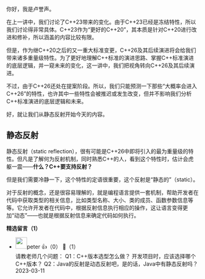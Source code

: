你好，我是卢誉声。

在上一讲中，我们讨论了C++23带来的变化。由于C++23已经是冻结特性，所以我们讨论得非常具体。C++23作为“更好的C++20”，其本质是针对C++20进行改进和修补，所以涵盖的内容比较有限。

但是，作为继C++20之后的又一重大标准变更，C++26及其后续演进将会给我们带来诸多重量级特性。为了更好地理解C++标准的演进思路、掌握C++标准演进的底层逻辑，并一窥未来的变化，这一讲中，我们把视角转向C++26及其后续演进。

不过，由于C++26还处在提案阶段。所以，我们只能预测一下那些“大概率会进入C++26”的特性，也许其中一些特性会被推迟或发生改变，但并不影响我们分析C++标准演进的底层逻辑和未来。

好，就让我们从静态反射开始今天的内容。

## 静态反射

静态反射（static reflection），很有可能是C++26中即将引入的最为重量级的特性。但凡是了解何为反射机制，同时熟悉C++的人，看到这个特性时，估计会虎躯一震——**什么？C++要支持反射？**

但是我们需要冷静一下，这个特性的定语很重要，这个反射是“静态的”（static）。

对于反射的概念，还是很容易理解的，就是编程语言提供一套机制，帮助开发者在代码中获取类型的相关信息，比如类型名称、大小、类的成员、函数参数信息等等。它允许开发者在代码中，根据反射信息执行相应的操作，这让语言变得更加“动态”——也就是根据反射信息来确定代码如何执行。
<div><strong>精选留言（1）</strong></div><ul>
<li><img src="https://static001.geekbang.org/account/avatar/00/10/25/87/f3a69d1b.jpg" width="30px"><span>peter</span> 👍（0） 💬（1）<div>请教老师几个问题：
Q1：C++版本选型怎么做？
开发项目时，应该选择哪个C++版本？
Q2：Java的反射是动态反射吧，是的话，Java中有静态反射吗？</div>2023-03-11</li><br/>
</ul>